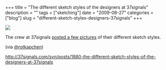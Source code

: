 +++
title = "The different sketch styles of the designers at 37signals"
description = ""
tags = ["sketching"]
date = "2009-08-27"
categories = ["blog"]
slug = "different-sketch-styles-designers-37signals"
+++



  <div class="notebook-screenshot"><a href="http://37signals.com/svn/posts/1880-the-different-sketch-styles-of-the-designers-at-37signals"><img src="http://media.konigi.com/bluga/wt4a96d4570c750.jpg"/></a></div><p>The crew at 37signals <a href="http://37signals.com/svn/posts/1880-the-different-sketch-styles-of-the-designers-at-37signals">posted a few pictures</a> of their different sketch styles.</p>
<p>(via <a href="http://twitter.com/rotkapchen/status/3584590383">@rotkapchen</a>)</p>
    
  <a href="http://37signals.com/svn/posts/1880-the-different-sketch-styles-of-the-designers-at-37signals">http://37signals.com/svn/posts/1880-the-different-sketch-styles-of-the-designers-at-37signals</a>
